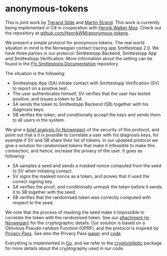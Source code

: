 # anonymous-tokens

This is joint work by [Tjerand Silde](https://tjerandsilde.no) and [Martin Strand](https://twitter.com/martinstrand). This work is currently being implemented in C# in cooperation with [Henrik Walker Moe](https://no.linkedin.com/in/henrikwalkermoe). Check out the repository at [github.com/HenrikWM/anonymous-tokens](https://github.com/HenrikWM/anonymous-tokens).

We present a simple protocol for anonymous tokens. The real world situation in mind is the Norwegian contact tracing app Smittestopp 2.0. We have three parties in our protocol: Smittestopp Backend, Smittestopp App and Smittestopp Verification. More information about the setting can be found in the [Fhi.Smittestopp.Documentation](https://github.com/folkehelseinstituttet/Fhi.Smittestopp.Documentation) repository.

The situation is the following:
- Smittestopp App (SA) initiate contact with Smittestopp Verification (SV) to report on a positive test.
- The user authenticates himself, SV verifies that the user has tested positive, and issues a token to SA.
- SA sends the token to Smittestopp Backend (SB) together with his diagnosis keys.
- SB verifies the token, and conditionally accept the keys and sends them to all users in the system.

We give a [brief analysis (in Norwegian)](/documents/Ytterligere.forsterket.personvern.i.Smittestopp.2.0.pdf) of the security of this protocol, and point out that a it is possible to correlate a user with his diagnosis keys, for example if SV and SB share their list of tokens. In our updated protocol we give a solution for randomised tokens that make it infeasible to make this connection, and hence, increase the privacy of the user. It goes as following:

- SA samples a seed and sends a masked nonce computed from the seed to SV when initiating contact.
- SV signs the masked nonce as a token, and proves that it used the correct signing key.
- SA verifies the proof, and conditionally unmask the token before it sends it to SB together with the seed.
- SB verifies that the randomised token was correctly computed with respect to the seed.

We note that the process of masking the seed make it impossible to correlate the token with the randomised token. See our [attachment (in Norwegian)](/documents/Smittestopp_2_0__Vedlegg.pdf) for the cryptographic details. Our solution is based on a Oblivious Pseudo-random Function (OPRF), and the protocol is inspired by [Privacy Pass](https://privacypass.github.io.). See also the Privacy Pass [paper](https://www.petsymposium.org/2018/files/papers/issue3/popets-2018-0026.pdf) and [code](https://github.com/privacypass/challenge-bypass-extension#cryptography).

Everything is implemented in [Go](https://golang.org), and we refer to the [crypto/elliptic](https://golang.org/pkg/crypto/elliptic) package for more details about the cryptography used in our code.
